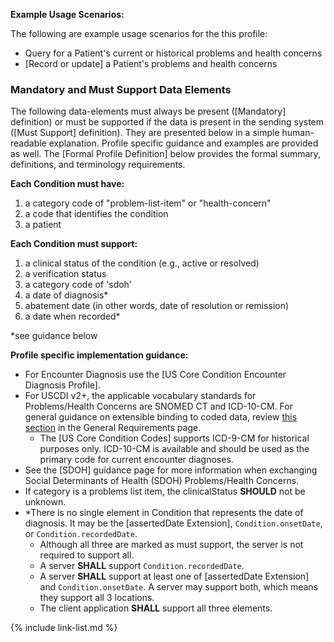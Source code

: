 
**Example Usage Scenarios:**

The following are example usage scenarios for the this profile:

-   Query for a Patient's current or historical problems and health concerns
-   [Record or update] a Patient's problems and health concerns

### Mandatory and Must Support Data Elements


The following data-elements must always be present ([Mandatory] definition) or must be supported if the data is present in the sending system ([Must Support] definition). They are presented below in a simple human-readable explanation.  Profile specific guidance and examples are provided as well.  The [Formal Profile Definition] below provides the  formal summary, definitions, and  terminology requirements.  

**Each Condition must have:**

<!-- 1.  a status of the condition* -->
1.  a category code of "problem-list-item" or "health-concern"
1.  a code that identifies the condition
1.  a patient

**Each Condition must support:**

1.  a clinical status of the condition (e.g., active or resolved)
1.  a verification status
1.  a category code of 'sdoh'
1.  a date of diagnosis*
1.  abatement date (in other words, date of resolution or remission)
1.  a date when recorded*

*see guidance below

**Profile specific implementation guidance:**

* For Encounter Diagnosis use the [US Core Condition Encounter Diagnosis Profile].
* For USCDI v2+, the applicable vocabulary standards for Problems/Health Concerns are SNOMED CT and ICD-10-CM.  For general guidance on extensible binding to coded data, review [this section](general-requirements.html#extensible-binding-for-codeableconcept-datatype) in the General Requirements page.
  - The [US Core Condition Codes] supports ICD-9-CM for historical purposes only. ICD-10-CM is available and should be used as the primary code for current encounter diagnoses.
* See the [SDOH] guidance page for more information when exchanging Social Determinants of Health (SDOH) Problems/Health Concerns.
* If category is a problems list item, the clinicalStatus **SHOULD** not be unknown.
* \*There is no single element in Condition that represents the date of diagnosis. It may be the [assertedDate Extension], `Condition.onsetDate`, or `Condition.recordedDate`.
    * Although all three are marked as must support, the server is not required to support all.
	* A server **SHALL** support `Condition.recordedDate`.
    * A server **SHALL** support at least one of [assertedDate Extension] and `Condition.onsetDate`. A server may support both, which means they support all 3 locations.
    * The client application **SHALL** support all three elements.

{% include link-list.md %}
